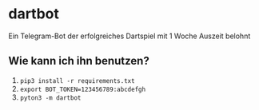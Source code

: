 # dartbot

Ein Telegram-Bot der erfolgreiches Dartspiel mit 1 Woche Auszeit belohnt

## Wie kann ich ihn benutzen?

1. `pip3 install -r requirements.txt`
2. `export BOT_TOKEN=123456789:abcdefgh`
3. `pyton3 -m dartbot`

